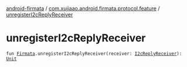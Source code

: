 [android-firmata](../index.md) / [com.xujiaao.android.firmata.protocol.feature](index.md) / [unregisterI2cReplyReceiver](./unregister-i2c-reply-receiver.md)

# unregisterI2cReplyReceiver

`fun `[`Firmata`](../com.xujiaao.android.firmata.protocol/-firmata/index.md)`.unregisterI2cReplyReceiver(receiver: `[`I2cReplyReceiver`](-i2c-reply-receiver.md)`): `[`Unit`](https://kotlinlang.org/api/latest/jvm/stdlib/kotlin/-unit/index.html)
